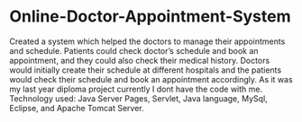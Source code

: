 # Online-Doctor-Appointment-System
Created a system which helped the doctors to manage their appointments and schedule. 
Patients could check doctor’s schedule and book an appointment, and they could also check their medical history.
Doctors would initially create their schedule at different hospitals and the patients would check their schedule and book an appointment accordingly.
As it was my last year diploma project currently I dont have the code with me.
Technology used: Java Server Pages, Servlet, Java language, MySql, Eclipse, and Apache Tomcat Server.
